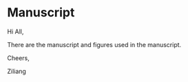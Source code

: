 # Manuscript

Hi All,


There are the manuscript and figures used in the manuscript.


Cheers,

Ziliang
